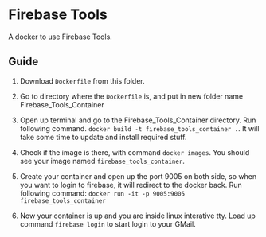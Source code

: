 # Firebase Tools
A docker to use Firebase Tools.

## Guide

1. Download ```Dockerfile``` from this folder.

2. Go to directory where the ```Dockerfile``` is, and put in new folder name Firebase_Tools_Container

3. Open up terminal and go to the Firebase_Tools_Container directory. Run following command. ```docker build -t firebase_tools_container .```. It will take some time to update and install required stuff.

4. Check if the image is there, with command ```docker images```. You should see your image named ```firebase_tools_container```.

5. Create your container and open up the port 9005 on both side, so when you want to login to firebase, it will redirect to the docker back. Run following command: ```docker run -it -p 9005:9005 firebase_tools_container```

6. Now your container is up and you are inside linux interative tty. Load up command ```firebase login``` to start login to your GMail.